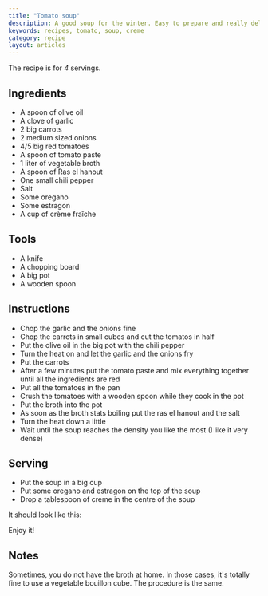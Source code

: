 ```yaml
---
title: "Tomato soup"
description: A good soup for the winter. Easy to prepare and really delicious
keywords: recipes, tomato, soup, creme
category: recipe
layout: articles
---
```


The recipe is for *4* servings.

## Ingredients

- A spoon of olive oil
- A clove of garlic
- 2 big carrots
- 2 medium sized onions
- 4/5 big red tomatoes
- A spoon of tomato paste
- 1 liter of vegetable broth
- A spoon of Ras el hanout
- One small chili pepper
- Salt
- Some oregano
- Some estragon
- A cup of crème fraîche

## Tools

- A knife
- A chopping board
- A big pot
- A wooden spoon

## Instructions

- Chop the garlic and the onions fine
- Chop the carrots in small cubes and cut the tomatos in half
- Put the olive oil in the big pot with the chili pepper
- Turn the heat on and let the garlic and the onions fry
- Put the carrots
- After a few minutes put the tomato paste and mix everything together until
  all the ingredients are red
- Put all the tomatoes in the pan
- Crush the tomatoes with a wooden spoon while they cook in the pot
- Put the broth into the pot
- As soon as the broth stats boiling put the ras el hanout and the salt
- Turn the heat down a little
- Wait until the soup reaches the density you like the most (I like it very
  dense)

## Serving

- Put the soup in a big cup
- Put some oregano and estragon on the top of the soup
- Drop a tablespoon of creme in the centre of the soup

It should look like this:


Enjoy it!

## Notes

Sometimes, you do not have the broth at home. In those cases, it's totally
fine to use a vegetable bouillon cube. The procedure is the same.
